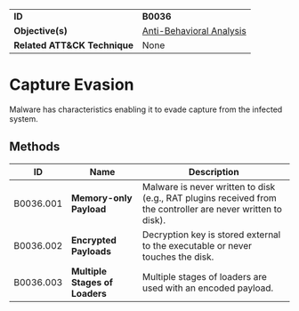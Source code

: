 |||
|---|---|
|**ID**|**B0036**|
|**Objective(s)**|[Anti-Behavioral Analysis](https://github.com/MBCProject/mbc-markdown/tree/master/anti-behavioral-analysis)|
|**Related ATT&CK Technique**|None|


Capture Evasion
===============
Malware has characteristics enabling it to evade capture from the infected system.

Methods
-------
|ID|Name|Description|
|---|---|---|
|B0036.001|**Memory-only Payload**|Malware is never written to disk (e.g., RAT plugins received from the controller are never written to disk).|
|B0036.002|**Encrypted Payloads**|Decryption key is stored external to the executable or never touches the disk.|
|B0036.003|**Multiple Stages of Loaders**|Multiple stages of loaders are used with an encoded payload.|

